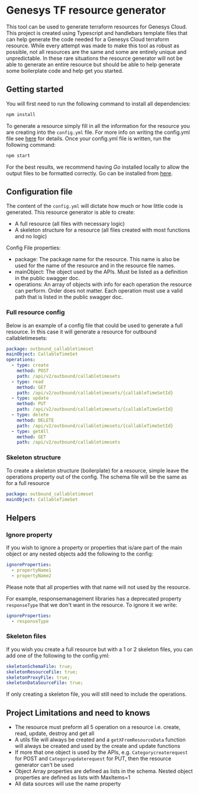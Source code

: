 # Genesys TF resource generator

This tool can be used to generate terraform resources for Genesys Cloud. This project is created using Typescript and handlebars template files that can help generate the code needed for a Genesys Cloud terraform resource. While every attempt was made to make this tool as robust as possible, not all resources are the same and some are entirely unique and unpredictable. In these rare situations the resource generator will not be able to generate an entire resource but should be able to help generate some boilerplate code and help get you started.

## Getting started
You will first need to run the following command to install all dependencies:
```bash
npm install
```
To generate a resource simply fill in all the information for the resource you are creating into the `config.yml` file. For more info on writing the config.yml file see [here](#configuration-file) for details. Once your config.yml file is written, run the following command:
```bash
npm start
```
For the best results, we recommend having *Go* installed locally to allow the output files to be formatted correctly. Go can be installed from [here](https://go.dev/dl/).

## Configuration file
The content of the `config.yml` will dictate how much or how little code is generated. This resource generator is able to create:
  * A full resource (all files with necessary logic)
  * A skeleton structure for a resource (all files created with most functions and no logic)

Config File properties:
  * package: The package name for the resource. This name is also be used for the name of the resource and in the resource file names.
  * mainObject: The object used by the APIs. Must be listed as a definition in the public swagger doc.
  * operations: An array of objects with info for each operation the resource can perform. Order does not matter. Each operation must use a valid path that is listed in the public swagger doc.

### Full resource config
Below is an example of a config file that could be used to generate a full resource. In this case it will generate a resource for outbound callabletimesets:

```yaml
package: outbound_callabletimeset
mainObject: CallableTimeSet
operations:
  - type: create
    method: POST
    path: /api/v2/outbound/callabletimesets
  - type: read
    method: GET
    path: /api/v2/outbound/callabletimesets/{callableTimeSetId}
  - type: update 
    method: PUT
    path: /api/v2/outbound/callabletimesets/{callableTimeSetId}
  - type: delete
    method: DELETE
    path: /api/v2/outbound/callabletimesets/{callableTimeSetId}
  - type: getAll
    method: GET
    path: /api/v2/outbound/callabletimesets
```

### Skeleton structure
To create a skeleton structure (boilerplate) for a resource, simple leave the operations property out of the config. The schema file will be the same as for a full resource

```yaml
package: outbound_callabletimeset
mainObject: CallableTimeSet
```
## Helpers
### Ignore property
If you wish to ignore a property or properties that is/are part of the main object or any nested objects add the following to the config:
```yaml
ignoreProperties:
  - propertyName1
  - propertyName2
```
Please note that all properties with that name will not used by the resource.

For example, responsemanagement libraries has a deprecated property `responseType` that we don't want in the resource. To ignore it we write:
```yaml
ignoreProperties:
  - responseType
```

### Skeleton files
If you wish you create a full resource but with a 1 or 2 skeleton files, you can add one of the following to the config.yml:
```yaml
skeletonSchemaFile: true;
skeletonResourceFile: true;
skeletonProxyFile: true;
skeletonDataSourceFile: true;
```
If only creating a skeleton file, you will still need to include the operations.

## Project Limitations and need to knows
* The resource must preform all 5 operation on a resource i.e. create, read, update, destroy and get all
* A utils file will always be created and a `getXFromResourceData` function will always be created and used by the create and update functions
* If more that one object is used by the APIs, e.g. `Categorycreaterequest` for POST and `Categoryupdaterequest` for PUT, then the resource generator can't be used
* Object Array properties are defined as lists in the schema. Nested object properties are defined as lists with MaxItems=1
* All data sources will use the name property